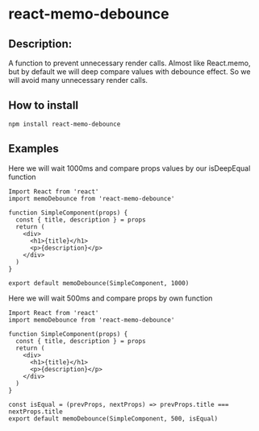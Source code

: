 # react-memo-debounce

## Description:

A function to prevent unnecessary render calls.
Almost like React.memo, but by default we will deep compare values with debounce effect.
So we will avoid many unnecessary render calls.

## How to install
```
npm install react-memo-debounce
```

## Examples

Here we will wait 1000ms and compare props values by our isDeepEqual function
```
Import React from 'react'
import memoDebounce from 'react-memo-debounce'

function SimpleComponent(props) {
  const { title, description } = props
  return (
    <div>
      <h1>{title}</h1>
      <p>{description}</p>
    </div>
  )
}

export default memoDebounce(SimpleComponent, 1000)
```

Here we will wait 500ms and compare props by own function
```
Import React from 'react'
import memoDebounce from 'react-memo-debounce'

function SimpleComponent(props) {
  const { title, description } = props
  return (
    <div>
      <h1>{title}</h1>
      <p>{description}</p>
    </div>
  )
}

const isEqual = (prevProps, nextProps) => prevProps.title === nextProps.title
export default memoDebounce(SimpleComponent, 500, isEqual)
```
